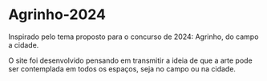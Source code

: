 # Agrinho-2024
Inspirado pelo tema proposto para o concurso de 2024: Agrinho, do campo a cidade.

O site foi desenvolvido pensando em transmitir a ideia de que a arte pode ser contemplada em todos os espaços, seja no campo ou na cidade.
